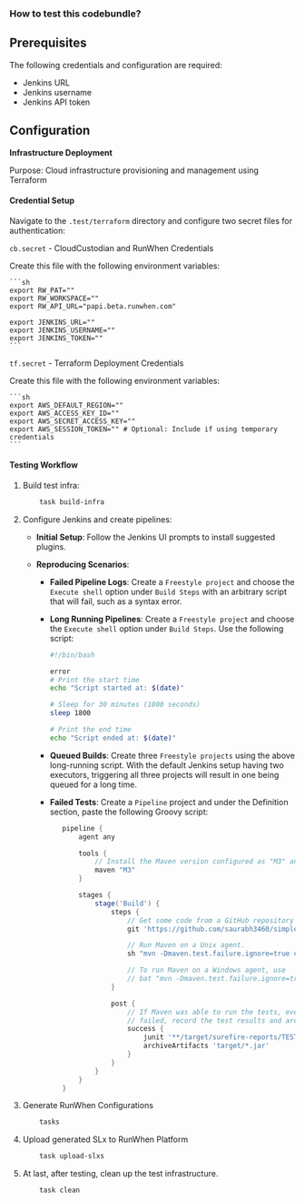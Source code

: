 ### How to test this codebundle? 

## Prerequisites

The following credentials and configuration are required:

- Jenkins URL
- Jenkins username 
- Jenkins API token

## Configuration

**Infrastructure Deployment**

Purpose: Cloud infrastructure provisioning and management using Terraform

#### Credential Setup

Navigate to the `.test/terraform` directory and configure two secret files for authentication:

`cb.secret` - CloudCustodian and RunWhen Credentials

Create this file with the following environment variables:

	```sh
	export RW_PAT=""
	export RW_WORKSPACE=""
	export RW_API_URL="papi.beta.runwhen.com"

    export JENKINS_URL=""
	export JENKINS_USERNAME=""
	export JENKINS_TOKEN=""
	```


`tf.secret` - Terraform Deployment Credentials

Create this file with the following environment variables:

	```sh
	export AWS_DEFAULT_REGION=""
	export AWS_ACCESS_KEY_ID=""
	export AWS_SECRET_ACCESS_KEY=""
	export AWS_SESSION_TOKEN="" # Optional: Include if using temporary credentials
	```

####  Testing Workflow

1. Build test infra:
	```sh
		task build-infra
	```	

2. Configure Jenkins and create pipelines:

	- **Initial Setup**: Follow the Jenkins UI prompts to install suggested plugins.

	- **Reproducing Scenarios**:

	  - **Failed Pipeline Logs**:
		 Create a `Freestyle project` and choose the `Execute shell` option under `Build Steps` with an arbitrary script that will fail, such as a syntax error.

	  - **Long Running Pipelines**:
		 Create a `Freestyle project` and choose the `Execute shell` option under `Build Steps`. Use the following script:
		 ```sh
		 #!/bin/bash

		 error 
		 # Print the start time
		 echo "Script started at: $(date)"

		 # Sleep for 30 minutes (1800 seconds)
		 sleep 1800

		 # Print the end time
		 echo "Script ended at: $(date)"
		 ```

	  - **Queued Builds**:
		 Create three `Freestyle projects` using the above long-running script. With the default Jenkins setup having two executors, triggering all three projects will result in one being queued for a long time.

	  - **Failed Tests**:
		 Create a `Pipeline` project and under the Definition section, paste the following Groovy script:
		 ```groovy
			pipeline {
				agent any

				tools {
					// Install the Maven version configured as "M3" and add it to the path.
					maven "M3"
				}

				stages {
					stage('Build') {
						steps {
							// Get some code from a GitHub repository
							git 'https://github.com/saurabh3460/simple-maven-project-with-tests.git'

							// Run Maven on a Unix agent.
							sh "mvn -Dmaven.test.failure.ignore=true clean package"

							// To run Maven on a Windows agent, use
							// bat "mvn -Dmaven.test.failure.ignore=true clean package"
						}

						post {
							// If Maven was able to run the tests, even if some of the test
							// failed, record the test results and archive the jar file.
							success {
								junit '**/target/surefire-reports/TEST-*.xml'
								archiveArtifacts 'target/*.jar'
							}
						}
					}
				}
			}
		 ```


3. Generate RunWhen Configurations
	```sh
		tasks
	```

4. Upload generated SLx to RunWhen Platform

	```sh
		task upload-slxs
	```

5. At last, after testing, clean up the test infrastructure.

	```sh
		task clean
	```

